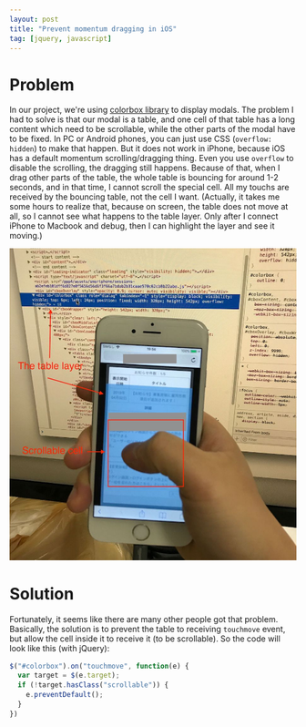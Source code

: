 ```yaml
---
layout: post
title: "Prevent momentum dragging in iOS"
tag: [jquery, javascript]
---
```


# Problem

In our project, we're using [colorbox library](http://www.jacklmoore.com/colorbox/) to display modals. The problem I had to solve is that our modal is a table, and one cell of that table has a long content which need to be scrollable, while the other parts of the modal have to be fixed. In PC or Android phones, you can just use CSS (`overflow: hidden`) to make that happen. But it does not work in iPhone, because iOS has a default momentum scrolling/dragging thing. Even you use `overflow` to disable the scrolling, the dragging still happens. Because of that, when I drag other parts of the table, the whole table is bouncing for around 1-2 seconds, and in that time, I cannot scroll the special cell. All my touchs are received by the bouncing table, not the cell I want. (Actually, it takes me some hours to realize that, because on screen, the table does not move at all, so I cannot see what happens to the table layer. Only after I connect iPhone to Macbook and debug, then I can highlight the layer and see it moving.)

![scrollable cell problem](/assets/images/iphone_scroll_problem.jpeg)

# Solution

Fortunately, it seems like there are many other people got that problem. Basically, the solution is to prevent the table to receiving `touchmove` event, but allow the cell inside it to receive it (to be scrollable). So the code will look like this (with jQuery):

```javascript
$("#colorbox").on("touchmove", function(e) {
  var target = $(e.target);
  if (!target.hasClass("scrollable")) {
    e.preventDefault();
  }
})
```
